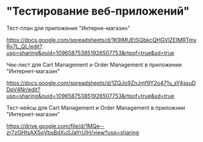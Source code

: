 # "Тестирование веб-приложений"
Тест-план для приложения "Интерне-магазин"

https://docs.google.com/spreadsheets/d/1K9lMUEtSQbkcQHGVlZEIMRTmvRx7L_QL/edit?usp=sharing&ouid=109658753851926507753&rtpof=true&sd=true

Чек-лист для Cart Management и Order Management в приложении "Интернет-магазин"

https://docs.google.com/spreadsheets/d/1ZQJo9ZnJmf9Y2o471v_sY4ssuDDpV4Nr/edit?usp=sharing&ouid=109658753851926507753&rtpof=true&sd=true

Тест-кейсы для Cart Management и Order Management в приложнии "Интернет-магазин"

https://drive.google.com/file/d/1MQe--zr7zGHtsAX5qVbsBdXuSJaYrUIH/view?usp=sharing
